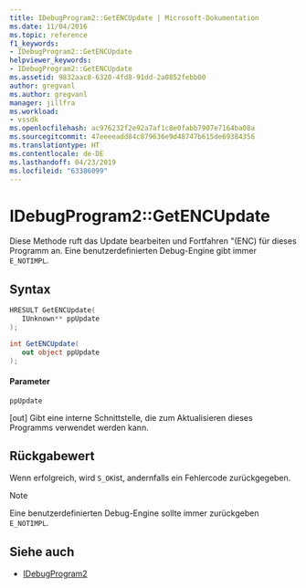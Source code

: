 ```yaml
---
title: IDebugProgram2::GetENCUpdate | Microsoft-Dokumentation
ms.date: 11/04/2016
ms.topic: reference
f1_keywords:
- IDebugProgram2::GetENCUpdate
helpviewer_keywords:
- IDebugProgram2::GetENCUpdate
ms.assetid: 9832aac8-6320-4fd8-91dd-2a0852febb00
author: gregvanl
ms.author: gregvanl
manager: jillfra
ms.workload:
- vssdk
ms.openlocfilehash: ac976232f2e92a7af1c8e0fabb7907e7164ba08a
ms.sourcegitcommit: 47eeeeadd84c879636e9d48747b615de69384356
ms.translationtype: HT
ms.contentlocale: de-DE
ms.lasthandoff: 04/23/2019
ms.locfileid: "63386099"
---
```

# <a name="idebugprogram2getencupdate"></a>IDebugProgram2::GetENCUpdate
Diese Methode ruft das Update bearbeiten und Fortfahren "(ENC) für dieses Programm an. Eine benutzerdefinierten Debug-Engine gibt immer `E_NOTIMPL`.

## <a name="syntax"></a>Syntax

```cpp
HRESULT GetENCUpdate( 
   IUnknown** ppUpdate
);
```

```csharp
int GetENCUpdate(
   out object ppUpdate
);
```

#### <a name="parameters"></a>Parameter
 `ppUpdate`

 [out] Gibt eine interne Schnittstelle, die zum Aktualisieren dieses Programms verwendet werden kann.

## <a name="return-value"></a>Rückgabewert
 Wenn erfolgreich, wird `S_OK`ist, andernfalls ein Fehlercode zurückgegeben.

> [!NOTE]
> Eine benutzerdefinierten Debug-Engine sollte immer zurückgeben `E_NOTIMPL`.

## <a name="see-also"></a>Siehe auch
- [IDebugProgram2](../../../extensibility/debugger/reference/idebugprogram2.md)
